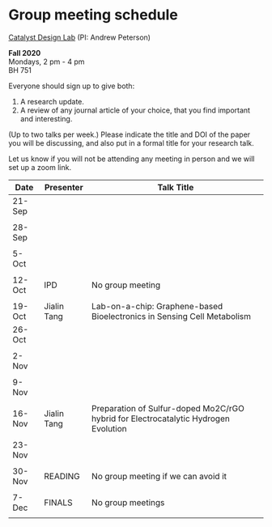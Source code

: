 # Group meeting schedule #
[Catalyst Design Lab](http://brown.edu/go/catalyst) (PI: Andrew Peterson)

**Fall 2020**  
Mondays, 2 pm - 4 pm  
BH 751

Everyone should sign up to give both:

1. A research update.
2. A review of any journal article of your choice, that you find important and interesting.

(Up to two talks per week.) Please indicate the title and DOI of the paper you will be discussing, and also put in a formal title for your research talk.

Let us know if you will not be attending any meeting in person and we will set up a zoom link.


|   Date     |   Presenter   |   Talk Title                                              |
| ---------- | ------------- | --------------------------------------------------------- |
| 21-Sep     |               |                                                           |
|            |               |                                                           |
| 28-Sep     |               |                                                           |
|            |               |                                                           |
| 5-Oct      |               |                                                           |
|            |               |                                                           |
| 12-Oct     |  IPD          | No group meeting                                          |
|            |               |                                                           |
| 19-Oct     | Jialin Tang   |Lab-on-a-chip: Graphene-based Bioelectronics in Sensing Cell Metabolism                                                           |            |               |                                                           |
| 26-Oct     |               |                                                           |
|            |               |                                                           |
| 2-Nov      |               |                                                           |
|            |               |                                                           |
| 9-Nov      |               |                                                           |
|            |               |                                                           |
| 16-Nov     |  Jialin Tang  |Preparation of Sulfur-doped Mo2C/rGO hybrid for Electrocatalytic Hydrogen Evolution                                                          |
|            |               |                                                           |
| 23-Nov     |               |                                                           |
|            |               |                                                           |
| 30-Nov     |   READING     | No group meeting if we can avoid it                       |
|            |               |                                                           |
| 7-Dec      |   FINALS      | No group meetings                                         |
|            |               |                                                           |